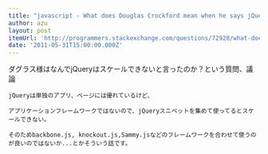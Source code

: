 ```yaml
---
title: "javascript - What does Douglas Crockford mean when he says jQuery doesn't scale? - Programmers - Stack Exchange"
author: azu
layout: post
itemUrl: 'http://programmers.stackexchange.com/questions/72928/what-does-douglas-crockford-mean-when-he-says-jquery-doesnt-scale'
date: '2011-05-31T15:00:00.000Z'
---
```

ダグラス様はなんでjQueryはスケールできないと言ったのか？という質問、議論

    jQueryは単独のアプリ、ページには優れているけど、

    アプリケーションフレームワークではないので、jQueryスニペットを集めて使ってるとスケールできない。

    そのためbackbone.js, knockout.js,Sammy.jsなどのフレームワークを合わせて使うのが良いのではないか...とかそういう話です。


